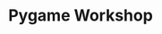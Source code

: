 ---
layout: post
title: "Pygame Workshop"
description: "<Description>"
tags: 
- Python
- Game Development
---